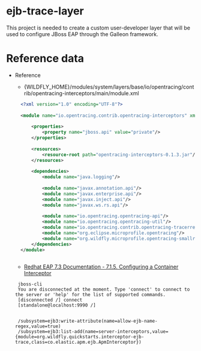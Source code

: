 # ejb-trace-layer

This project is needed to create a custom user-developer layer that will be used to configure JBoss EAP through the Galleon framework.  


# Reference data

* Reference
   * {WILDFLY_HOME}/modules/system/layers/base/io/opentracing/contrib/opentracing-interceptors/main/module.xml
   
  ```xml
	<?xml version="1.0" encoding="UTF-8"?>
	
	<module name="io.opentracing.contrib.opentracing-interceptors" xmlns="urn:jboss:module:1.9">
	
	    <properties>
	        <property name="jboss.api" value="private"/>
	    </properties>
	
	    <resources>
	        <resource-root path="opentracing-interceptors-0.1.3.jar"/>
	    </resources>
	
	    <dependencies>
	        <module name="java.logging"/>
	
	        <module name="javax.annotation.api"/>
	        <module name="javax.enterprise.api"/>
	        <module name="javax.inject.api"/>
	        <module name="javax.ws.rs.api"/>
	
	        <module name="io.opentracing.opentracing-api"/>
	        <module name="io.opentracing.opentracing-util"/>
	        <module name="io.opentracing.contrib.opentracing-tracerresolver"/>
	        <module name="org.eclipse.microprofile.opentracing"/>
	        <module name="org.wildfly.microprofile.opentracing-smallrye"/>
	    </dependencies>
	</module>
	
  ```
  
  
   * [Redhat EAP 7.3 Documentation - 7.1.5. Configuring a Container Interceptor](https://access.redhat.com/documentation/es-es/red_hat_jboss_enterprise_application_platform/7.3/html/developing_ejb_applications/ejb_interceptors#configuring-a-container-interceptor_dev-guide-ejbs)

  ```shell
   jboss-cli
   You are disconnected at the moment. Type 'connect' to connect to the server or 'help' for the list of supported commands.
   [disconnected /] connect
   [standalone@localhost:9990 /]
   
   
   /subsystem=ejb3:write-attribute(name=allow-ejb-name-regex,value=true)
   /subsystem=ejb3:list-add(name=server-interceptors,value={module=org.wildfly.quickstarts.interceptor-ejb-trace,class=co.elastic.apm.ejb.ApmInterceptor})
	
  ```
 